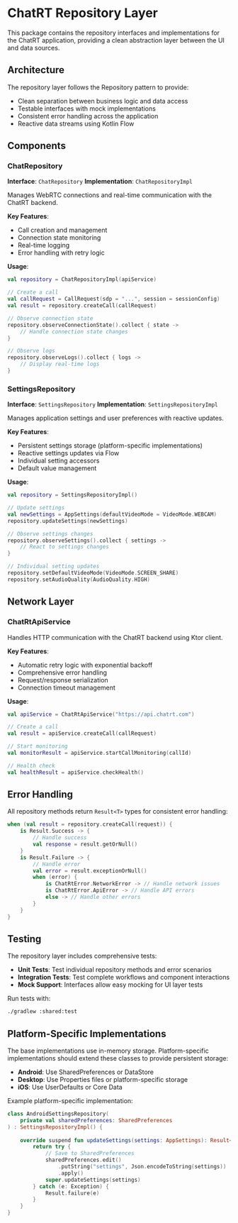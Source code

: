 # ChatRT Repository Layer

This package contains the repository interfaces and implementations for the ChatRT application, providing a clean abstraction layer between the UI and data sources.

## Architecture

The repository layer follows the Repository pattern to provide:
- Clean separation between business logic and data access
- Testable interfaces with mock implementations
- Consistent error handling across the application
- Reactive data streams using Kotlin Flow

## Components

### ChatRepository

**Interface**: `ChatRepository`
**Implementation**: `ChatRepositoryImpl`

Manages WebRTC connections and real-time communication with the ChatRT backend.

**Key Features**:
- Call creation and management
- Connection state monitoring
- Real-time logging
- Error handling with retry logic

**Usage**:
```kotlin
val repository = ChatRepositoryImpl(apiService)

// Create a call
val callRequest = CallRequest(sdp = "...", session = sessionConfig)
val result = repository.createCall(callRequest)

// Observe connection state
repository.observeConnectionState().collect { state ->
    // Handle connection state changes
}

// Observe logs
repository.observeLogs().collect { logs ->
    // Display real-time logs
}
```

### SettingsRepository

**Interface**: `SettingsRepository`
**Implementation**: `SettingsRepositoryImpl`

Manages application settings and user preferences with reactive updates.

**Key Features**:
- Persistent settings storage (platform-specific implementations)
- Reactive settings updates via Flow
- Individual setting accessors
- Default value management

**Usage**:
```kotlin
val repository = SettingsRepositoryImpl()

// Update settings
val newSettings = AppSettings(defaultVideoMode = VideoMode.WEBCAM)
repository.updateSettings(newSettings)

// Observe settings changes
repository.observeSettings().collect { settings ->
    // React to settings changes
}

// Individual setting updates
repository.setDefaultVideoMode(VideoMode.SCREEN_SHARE)
repository.setAudioQuality(AudioQuality.HIGH)
```

## Network Layer

### ChatRtApiService

Handles HTTP communication with the ChatRT backend using Ktor client.

**Key Features**:
- Automatic retry logic with exponential backoff
- Comprehensive error handling
- Request/response serialization
- Connection timeout management

**Usage**:
```kotlin
val apiService = ChatRtApiService("https://api.chatrt.com")

// Create a call
val result = apiService.createCall(callRequest)

// Start monitoring
val monitorResult = apiService.startCallMonitoring(callId)

// Health check
val healthResult = apiService.checkHealth()
```

## Error Handling

All repository methods return `Result<T>` types for consistent error handling:

```kotlin
when (val result = repository.createCall(request)) {
    is Result.Success -> {
        // Handle success
        val response = result.getOrNull()
    }
    is Result.Failure -> {
        // Handle error
        val error = result.exceptionOrNull()
        when (error) {
            is ChatRtError.NetworkError -> // Handle network issues
            is ChatRtError.ApiError -> // Handle API errors
            else -> // Handle other errors
        }
    }
}
```

## Testing

The repository layer includes comprehensive tests:

- **Unit Tests**: Test individual repository methods and error scenarios
- **Integration Tests**: Test complete workflows and component interactions
- **Mock Support**: Interfaces allow easy mocking for UI layer tests

Run tests with:
```bash
./gradlew :shared:test
```

## Platform-Specific Implementations

The base implementations use in-memory storage. Platform-specific implementations should extend these classes to provide persistent storage:

- **Android**: Use SharedPreferences or DataStore
- **Desktop**: Use Properties files or platform-specific storage
- **iOS**: Use UserDefaults or Core Data

Example platform-specific implementation:
```kotlin
class AndroidSettingsRepository(
    private val sharedPreferences: SharedPreferences
) : SettingsRepositoryImpl() {
    
    override suspend fun updateSettings(settings: AppSettings): Result<Unit> {
        return try {
            // Save to SharedPreferences
            sharedPreferences.edit()
                .putString("settings", Json.encodeToString(settings))
                .apply()
            super.updateSettings(settings)
        } catch (e: Exception) {
            Result.failure(e)
        }
    }
}
```